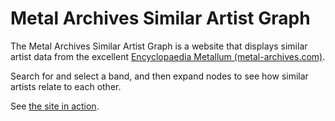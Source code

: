 Metal Archives Similar Artist Graph
===================================
The Metal Archives Similar Artist Graph is a website that displays similar artist data from the excellent [Encyclopaedia Metallum (metal-archives.com)](http://www.metal-archives.com).

Search for and select a band, and then expand nodes to see how similar artists relate to each other.

See [the site in action](http://clubweb.interbaun.com/~andrebelzile/metal-archives-similar-artist-graph/index.html).

